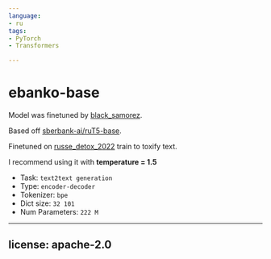 ```yaml
---
language:
- ru
tags:
- PyTorch
- Transformers

---
```

# ebanko-base
Model was finetuned by [black_samorez](https://github.com/BlackSamorez).

Based off [sberbank-ai/ruT5-base](https://huggingface.co/sberbank-ai/ruT5-base).

Finetuned on [
russe_detox_2022](https://github.com/skoltech-nlp/russe_detox_2022) train to toxify text.

I recommend using it with **temperature = 1.5**

* Task: `text2text generation`
* Type: `encoder-decoder`
* Tokenizer: `bpe`
* Dict size: `32 101`
* Num Parameters: `222 M`	

---
license: apache-2.0
---
